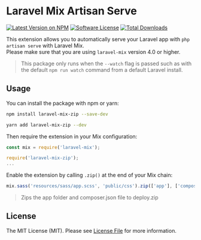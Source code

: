 # Laravel Mix Artisan Serve

[![Latest Version on NPM][ico-version]][link-npm]
[![Software License][ico-license]](LICENSE.md)
[![Total Downloads][ico-downloads]][link-downloads]

This extension allows you to automatically serve your Laravel app with `php artisan serve` with Laravel Mix.  
Please make sure that you are using `laravel-mix` version 4.0 or higher.

> This package only runs when the `--watch` flag is passed such as with the default `npm run watch` command from a default Laravel install.

## Usage

You can install the package with npm or yarn:

```bash
npm install laravel-mix-zip --save-dev
```

```bash
yarn add laravel-mix-zip --dev
```

Then require the extension in your Mix configuration:

```js
const mix = require('laravel-mix');

require('laravel-mix-zip');
...
```

Enable the extension by calling `.zip()` at the end of your Mix chain:

```js
mix.sass('resources/sass/app.scss', 'public/css').zip(['app'], ['composer.json'], 'deploy.zip');
```

> Zips the app folder and composer.json file to deploy.zip

## License

The MIT License (MIT). Please see [License File](LICENSE.md) for more information.

[ico-downloads]: https://img.shields.io/npm/dt/laravel-mix-zip.svg?style=flat-square
[ico-license]: https://img.shields.io/badge/license-MIT-brightgreen.svg?style=flat-square
[ico-version]: https://img.shields.io/npm/v/laravel-mix-zip.svg?style=flat-square
[link-downloads]: https://npmjs.com/package/laravel-mix-zip
[link-npm]: https://npmjs.com/package/laravel-mix-zip
